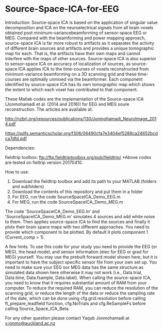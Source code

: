 # Source-Space-ICA-for-EEG
Introduction:
Source-space ICA is based on the application of singular value decomposition and ICA on the neuroelectrical signals from all brain voxels obtained post minimum-variancebeamforming of sensor-space EEG or MEG. Compared with the beamforming and power mapping approach, source-space ICA is far more robust to artifacts as it separates the activity of different brain sources and artifacts and provides a unique tomographic map for each. That is, the artifacts have their own maps and cannot interfere with the maps of other sources. Source-space ICA is also superior to sensor-space ICA on accuracy of localization of sources, as source-space ICA applies ICA to the time-courses of voxels reconstructed from minimum-variance beamforming on a 3D scanning grid and these time-
courses are optimally unmixed via the beamformer. Each component identified by source-space ICA has its own tomographic map which shows the extent to which each voxel has contributed to that component.

These Matlab codes are the implementation of the Source-space ICA (Jonmohamadi et al. (2014 and 2016)) for EEG and MEG soure reconstruction. 
The articles are available at:

http://nzbri.org/resources/publications/130/Jonmohamadi_NeuroImage_2014.pdf

https://pdfs.semanticscholar.org/f306/06490cfa7e3404ef5288ca24652bcdca7dfd.pdf

Dependencies:

fieldtrip toolbox: ftp://ftp.fieldtriptoolbox.org/pub/fieldtrip/
*Above codes are tested on fieltrip version 20170410.

How to use:

1) Download the fieldtrip toolbox and add its path to your MATLAB (folders and subfolders) 
2) Download the contents of this repository and put them in a folder
3) For EEG, run the code SourceSpaceICA_Demo_EEG.m
4) For MEG, run the code SourceSpaceICA_Demo_MEG.m

The code 'SourceSpaceICA_Demo_EEG.m' and 'SourceSpaceICA_Demo_MEG.m' simulates 4 sources and add white noise to them. Then applies source-space ICA to find the sources and finally it plots their brain space maps with two different approaches. You need to provide which component to be plotted. By default it plots component 1 (Current_comp = 1). 

A few hints:
To use this code for your study you need to provide the EEG (or MEG), the head model, and sensor information (elec for EEG or grad for MEG) yourself. 
You may use the prebuilt forward model shown here, but it is important to have the subject specific sensor file from your own set up. 
You need to make sure your EEG oor MEG data has the same structure as simulated data shown here otherwise it may not work (i.e., Data.trial, Data.time, Data.fsample, Data.label).
When calling the source-space ICA, you need to know that it requires substantial amount of RAM from your computer.
To reduce the required RAM, you can reduce the resolution of the scanning grid, or reduce the length of the data or reduce the sampling rate of the date, which can be done using cfg.grid.resolution before calling ft_prepare_leadfield function, cfg.NoTrials and cfg.ReSampleFs before calling Source_Space_ICA_Beta.

For any other question please contact Yaqub Jonmohamadi at y.jonmo@auckland.ac.nz
